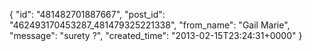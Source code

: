  {
   "id": "481482701887667",
   "post_id": "462493170453287_481479325221338",
   "from_name": "Gail Marie",
   "message": "surety ?",
   "created_time": "2013-02-15T23:24:31+0000"
 }
